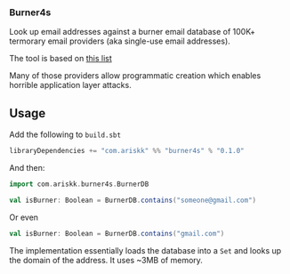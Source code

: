 ### Burner4s

Look up email addresses against a burner email database of 100K+ termorary email providers (aka single-use email addresses).

The tool is based on [this list](https://github.com/wesbos/burner-email-providers)

Many of those providers allow programmatic creation which enables horrible application layer attacks.

## Usage

Add the following to `build.sbt`
```scala
libraryDependencies += "com.ariskk" %% "burner4s" % "0.1.0"
```
And then:

```scala
import com.ariskk.burner4s.BurnerDB

val isBurner: Boolean = BurnerDB.contains("someone@gmail.com")
```

Or even

```scala
val isBurner: Boolean = BurnerDB.contains("gmail.com")
```

The implementation essentially loads the database into a `Set` and looks up the domain of the address. It uses ~3MB of memory.
